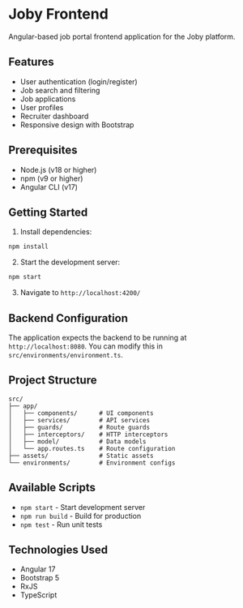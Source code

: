 # Joby Frontend

Angular-based job portal frontend application for the Joby platform.

## Features

- User authentication (login/register)
- Job search and filtering
- Job applications
- User profiles
- Recruiter dashboard
- Responsive design with Bootstrap

## Prerequisites

- Node.js (v18 or higher)
- npm (v9 or higher)
- Angular CLI (v17)

## Getting Started

1. Install dependencies:
```bash
npm install
```

2. Start the development server:
```bash
npm start
```

3. Navigate to `http://localhost:4200/`

## Backend Configuration

The application expects the backend to be running at `http://localhost:8080`. You can modify this in `src/environments/environment.ts`.

## Project Structure

```
src/
├── app/
│   ├── components/      # UI components
│   ├── services/        # API services
│   ├── guards/          # Route guards
│   ├── interceptors/    # HTTP interceptors
│   ├── model/           # Data models
│   └── app.routes.ts    # Route configuration
├── assets/              # Static assets
└── environments/        # Environment configs
```

## Available Scripts

- `npm start` - Start development server
- `npm run build` - Build for production
- `npm test` - Run unit tests

## Technologies Used

- Angular 17
- Bootstrap 5
- RxJS
- TypeScript
